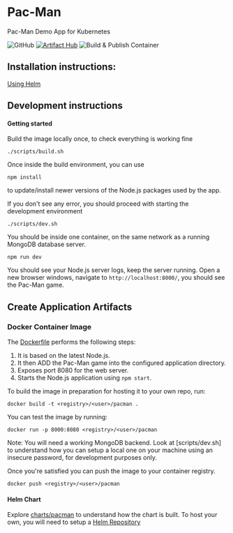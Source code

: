 # Pac-Man
Pac-Man Demo App for Kubernetes

![GitHub](https://img.shields.io/github/license/shuguet/pacman)
[![Artifact Hub](https://img.shields.io/endpoint?url=https://artifacthub.io/badge/repository/pacman)](https://artifacthub.io/packages/search?repo=pacman)
![Build & Publish Container](https://github.com/shuguet/pacman/actions/workflows/docker-image.yaml/badge.svg)

## Installation instructions:
[Using Helm](https://artifacthub.io/packages/helm/pacman/pacman)

## Development instructions

#### Getting started

Build the image locally once, to check everything is working fine
```
./scripts/build.sh
```

Once inside the build environment, you can use
```
npm install
```
to update/install newer versions of the Node.js packages used by the app.

If you don't see any error, you should proceed with starting the development environment
```
./scripts/dev.sh
```

You should be inside one container, on the same network as a running MongoDB database server.
```
npm run dev
```

You should see your Node.js server logs, keep the server running.
Open a new browser windows, navigate to `http://localhost:8000/`, you should see the Pac-Man game.

## Create Application Artifacts

### Docker Container Image

The [Dockerfile](Dockerfile) performs the following steps:

1. It is based on the latest Node.js.
1. It then ADD the Pac-Man game into the configured application directory.
1. Exposes port 8080 for the web server.
1. Starts the Node.js application using `npm start`.

To build the image in preparation for hosting it to your own repo, run:

```
docker build -t <registry>/<user>/pacman .
```

You can test the image by running:

```
docker run -p 8000:8080 <registry>/<user>/pacman
```
Note: You will need a working MongoDB backend. Look at [scripts/dev.sh] to understand how you can setup a local one on your machine using an insecure password, for development purposes only.

Once you're satisfied you can push the image to your container registry.

```
docker push <registry>/<user>/pacman
```

#### Helm Chart
Explore [charts/pacman](charts/pacman) to understand how the chart is built.
To host your own, you will need to setup a [Helm Repository](https://helm.sh/docs/topics/chart_repository/)